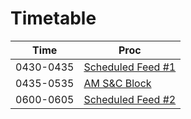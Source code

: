 # Timetable

| Time       | Proc                                    |
|------------|-----------------------------------------|
| 0430-0435 | [Scheduled Feed #1](./_SF#1_.md)            |
| 0435-0535 | [AM S&C Block](./_S&C_.md)                   |
| 0600-0605 | [Scheduled Feed #2](./_NUTRITION_.md)            |
